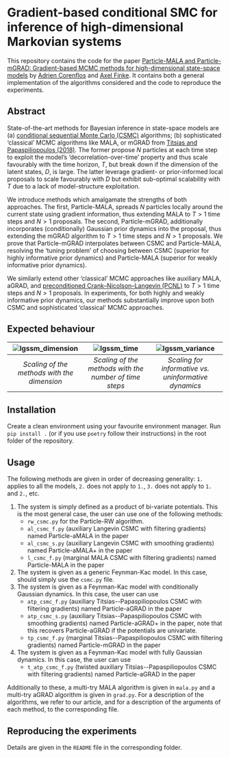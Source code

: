 # Gradient-based conditional SMC for inference of high-dimensional Markovian systems

This repository contains the code for the paper [Particle-MALA and Particle-mGRAD: Gradient-based MCMC methods for high-dimensional state-space models](...) by [Adrien Corenflos](https://adriencorenflos.github.io/) and [Axel Finke](https://www.lboro.ac.uk/departments/maths/staff/axel-finke/).
It contains both a general implementation of the algorithms considered and the code to reproduce the experiments.

## Abstract
State-of-the-art methods for Bayesian inference in state-space models are (a) [conditional sequential Monte Carlo (CSMC)](https://rss.onlinelibrary.wiley.com/doi/full/10.1111/j.1467-9868.2009.00736.x) algorithms; (b) sophisticated ‘classical’ MCMC algorithms like MALA, or mGRAD from [Titsias and Papaspiliopoulos (2018)](https://rss.onlinelibrary.wiley.com/doi/abs/10.1111/rssb.12269). 
The former propose $N$ particles at each time step to exploit the model’s ‘decorrelation-over-time’ property and thus scale favourably with the time horizon, $T$, but break down if the dimension of the latent states, $D$, is large. 
The latter leverage gradient- or prior-informed local proposals to scale favourably with $D$ but exhibit sub-optimal scalability with $T$ due to a lack of model-structure exploitation. 

We introduce methods which amalgamate the strengths of both approaches. 
The first, Particle-MALA, spreads $N$ particles locally around the current state using gradient information, thus extending MALA to $T > 1$ time steps and $N > 1$ proposals. The second, Particle-mGRAD, additionally incorporates (conditionally) Gaussian prior dynamics into the proposal, thus extending the mGRAD algorithm to $T > 1$ time steps and $N > 1$ proposals. We prove that Particle-mGRAD interpolates between CSMC and Particle-MALA, resolving the ‘tuning problem’ of choosing between CSMC (superior for highly informative prior dynamics) and Particle-MALA (superior for weakly informative prior dynamics). 

We similarly extend other ‘classical’ MCMC approaches like auxiliary MALA, aGRAD, and [preconditioned Crank–Nicolson–Langevin (PCNL)](https://projecteuclid.org/journals/statistical-science/volume-28/issue-3/MCMC-Methods-for-Functions--Modifying-Old-Algorithms-to-Make/10.1214/13-STS421.full) to $T > 1$ time steps and $N > 1$ proposals. 
In experiments, for both highly and weakly informative prior dynamics, our methods substantially improve upon both CSMC and sophisticated ‘classical’ MCMC approaches.

## Expected behaviour
|  ![lgssm_dimension](https://github.com/AdrienCorenflos/particle_mala/assets/19948263/5980e1ae-16b8-4857-8fdf-9643255216fc) | ![lgssm_time](https://github.com/AdrienCorenflos/particle_mala/assets/19948263/b4336faf-4c82-44b6-9ffb-f8cfc44a8f92) | ![lgssm_variance](https://github.com/AdrienCorenflos/particle_mala/assets/19948263/111ff857-0c6d-4d1f-aba0-d405e1ac620c) |
| :--: | :--: | :--: | 
| *Scaling of the methods with the dimension* | *Scaling of the methods with the number of time steps* | *Scaling for informative vs. uninformative dynamics* |

## Installation
Create a clean environment using your favourite environment manager.
Run `pip install .` (or if you use `poetry` follow their instructions) in the root folder of the repository.

## Usage

The following methods are given in order of decreasing generality: `1.` applies to all the models, `2.` does not apply to `1.`, `3.` does not apply to `1.` and `2.`, etc.
1. The system is simply defined as a product of bi-variate potentials. This is the most general case, the user can use one of the following methods:
    - `rw_csmc.py` for the Particle-RW algorithm.
    - `al_csmc_f.py` (auxiliary Langevin CSMC with filtering gradients) named Particle-aMALA in the paper
    - `al_csmc_s.py` (auxiliary Langevin CSMC with smoothing gradients) named Particle-aMALA+ in the paper
    - `l_csmc_f.py` (marginal MALA CSMC with filtering gradients) named Particle-MALA in the paper
2. The system is given as a generic Feynman-Kac model. In this case, should simply use the `csmc.py` file.
3. The system is given as a Feynman-Kac model with conditionally Gaussian dynamics. In this case, the user can use
    - `atp_csmc_f.py` (auxiliary Titsias--Papaspiliopoulos CSMC with filtering gradients) named Particle-aGRAD in the paper
    - `atp_csmc_s.py` (auxiliary Titsias--Papaspiliopoulos CSMC with smoothing gradients) named Particle-aGRAD+ in the paper, note that this recovers Particle-aGRAD if the potentials are univariate.
    - `tp_csmc_f.py` (marginal Titsias--Papaspiliopoulos CSMC with filtering gradients) named Particle-mGRAD in the paper
4. The system is given as a Feynman-Kac model with fully Gaussian dynamics. In this case, the user can use
    - `t_atp_csmc_f.py` (twisted auxiliary Titsias--Papaspiliopoulos CSMC with filtering gradients) named Particle-aGRAD in the paper

Additionally to these, a multi-try MALA algorithm is given in `mala.py` and a multi-try aGRAD algorithm is given in `grad.py`.
For a description of the algorithms, we refer to our article, and for a description of the arguments of each method, to the corresponding file.

## Reproducing the experiments
Details are given in the `README` file in the corresponding folder.

